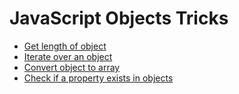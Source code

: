 # JavaScript Objects Tricks

- [Get length of object](https://github.com/shaho/javascript-footprint/blob/master/tricks/objects/1.get-length-of-object.js)
- [Iterate over an object](https://github.com/shaho/javascript-footprint/blob/master/tricks/objects/2.iterate-over-an-object.js)
- [Convert object to array](https://github.com/shaho/javascript-footprint/blob/master/tricks/objects/3.convert-object-to-array.js)
- [Check if a property exists in objects](https://github.com/shaho/javascript-footprint/blob/master/tricks/objects/4.check-if-a-property-exists-in-objects.js)

